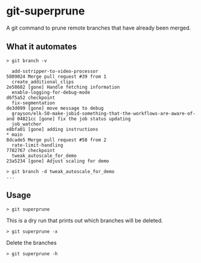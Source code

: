 # git-superprune

A git command to prune remote branches that have already been merged.

## What it automates

```
> git branch -v

  add-sstripper-to-video-processor                                        5809024 Merge pull request #39 from 1
  create_additional_clips                                                 2e58682 [gone] Handle fetching information
  enable-logging-for-debug-mode                                           d6f5a52 checkpoint
  fix-segmentation                                                        de3d099 [gone] move message to debug
  grayson/elk-50-make-jobid-something-that-the-workflows-are-aware-of-and 04821cc [gone] fix the job status updating
  job_watcher                                                             e8bfa01 [gone] adding instructions
* main                                                                    8dcade5 Merge pull request #58 from 2
  rate-limit-handling                                                     7782767 checkpoint
  tweak_autoscale_for_demo                                                23a5234 [gone] Adjust scaling for demo

> git branch -d tweak_autoscale_for_demo
...
```

## Usage

```
> git superprune
```

This is a dry run that prints out which branches will be deleted.

```
> git superprune -x
```

Delete the branches

```
> git superprune -h

